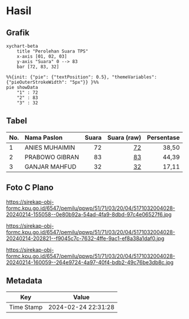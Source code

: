 # Hasil

## Grafik

```mermaid
xychart-beta
    title "Perolehan Suara TPS"
    x-axis [01, 02, 03]
    y-axis "Suara" 0 --> 83
    bar [72, 83, 32]
```

```mermaid
%%{init: {"pie": {"textPosition": 0.5}, "themeVariables": {"pieOuterStrokeWidth": "5px"}} }%%
pie showData
    "1" : 72
    "2" : 83
    "3" : 32
```

## Tabel

| No. | Nama Paslon    | Suara | Suara (raw) | Persentase |
|:--- |:-------------- | -----:| -----------:| ----------:|
| 1   | ANIES MUHAIMIN | 72    | [72][p-1]   | 38,50      |
| 2   | PRABOWO GIBRAN | 83    | [83][p-2]   | 44,39      |
| 3   | GANJAR MAHFUD  | 32    | [32][p-3]   | 17,11      |


[p-1]: https://github.com/gigit-pemilu/pemilu-2024-51-bali/blob/main/pilpres/hitung-suara/sub/51-bali/sub/71-kota-denpasar/sub/03-denpasar-barat/sub/2004-dauh-puri-kelod/sub/028-tps/sub/paslon-1.txt
[p-2]: https://github.com/gigit-pemilu/pemilu-2024-51-bali/blob/main/pilpres/hitung-suara/sub/51-bali/sub/71-kota-denpasar/sub/03-denpasar-barat/sub/2004-dauh-puri-kelod/sub/028-tps/sub/paslon-2.txt
[p-3]: https://github.com/gigit-pemilu/pemilu-2024-51-bali/blob/main/pilpres/hitung-suara/sub/51-bali/sub/71-kota-denpasar/sub/03-denpasar-barat/sub/2004-dauh-puri-kelod/sub/028-tps/sub/paslon-3.txt

## Foto C Plano

https://sirekap-obj-formc.kpu.go.id/6547/pemilu/ppwp/51/71/03/20/04/5171032004028-20240214-155058--0e80b92a-54ad-4fa9-8dbd-97c4e06527f6.jpg

https://sirekap-obj-formc.kpu.go.id/6547/pemilu/ppwp/51/71/03/20/04/5171032004028-20240214-202821--f9045c7c-7632-4ffe-9ac1-ef8a38a1daf0.jpg

https://sirekap-obj-formc.kpu.go.id/6547/pemilu/ppwp/51/71/03/20/04/5171032004028-20240214-160059--264e9724-4a97-40f4-bdb2-49c76be3db8c.jpg


## Metadata

| Key        | Value               |
| ---------- | ------------------- |
| Time Stamp | 2024-02-24 22:31:28 |



